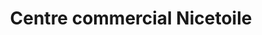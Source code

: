 ---
title: "Centre commercial Nicetoile"
url: /nice/centre-commercial-nicetoile/
shop: centre commercial
---